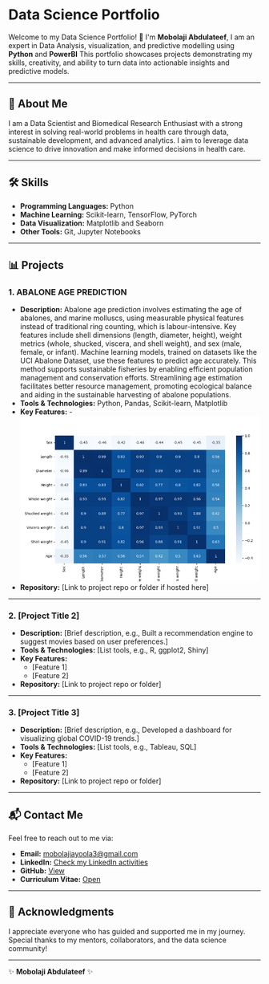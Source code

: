 # Data Science Portfolio

Welcome to my Data Science Portfolio! 👋 I'm **Mobolaji Abdulateef**, I am an expert in Data Analysis, visualization, and predictive modelling using **Python** and **PowerBI** This portfolio showcases projects demonstrating my skills, creativity, and ability to turn data into actionable insights and predictive models.

---
## 📜 About Me

I am a Data Scientist and Biomedical Research Enthusiast with a strong interest in solving real-world problems in health care through data, sustainable development, and advanced analytics. I aim to leverage data science to drive innovation and make informed decisions in health care.

---
## 🛠️ Skills

- **Programming Languages:** Python
- **Machine Learning:** Scikit-learn, TensorFlow, PyTorch
- **Data Visualization:** Matplotlib and Seaborn
- **Other Tools:** Git, Jupyter Notebooks

---

## 📊 Projects

### 1. ABALONE AGE PREDICTION
- **Description:** 
Abalone age prediction involves estimating the age of abalones, and marine molluscs, using measurable physical features instead of traditional ring counting, which is labour-intensive. Key features include shell dimensions (length, diameter, height), weight metrics (whole, shucked, viscera, and shell weight), and sex (male, female, or infant). Machine learning models, trained on datasets like the UCI Abalone Dataset, use these features to predict age accurately. This method supports sustainable fisheries by enabling efficient population management and conservation efforts. Streamlining age estimation facilitates better resource management, promoting ecological balance and aiding in the sustainable harvesting of abalone populations.
- **Tools & Technologies:** Python, Pandas, Scikit-learn, Matplotlib
- **Key Features:**
-![Portfolio Preview](Figure_1.png)
- **Repository:** [Link to project repo or folder if hosted here]

---

### 2. [Project Title 2]
- **Description:** [Brief description, e.g., Built a recommendation engine to suggest movies based on user preferences.]
- **Tools & Technologies:** [List tools, e.g., R, ggplot2, Shiny]
- **Key Features:**
  - [Feature 1]
  - [Feature 2]
- **Repository:** [Link to project repo or folder]

---

### 3. [Project Title 3]
- **Description:** [Brief description, e.g., Developed a dashboard for visualizing global COVID-19 trends.]
- **Tools & Technologies:** [List tools, e.g., Tableau, SQL]
- **Key Features:**
  - [Feature 1]
  - [Feature 2]
- **Repository:** [Link to project repo or folder]

---

## 📬 Contact Me

Feel free to reach out to me via:
- **Email:** mobolajiayoola3@gmail.com
- **LinkedIn:** [Check my LinkedIn activities](https://www.linkedin.com/in/mobolajiabdulateef/) 
- **GitHub:** [View](https://github.com/Iamoptimistic)
- **Curriculum Vitae:** [Open](https://github.com/Iamoptimistic)

---

## 🌟 Acknowledgments

I appreciate everyone who has guided and supported me in my journey. Special thanks to my mentors, collaborators, and the data science community!

---

✨ **Mobolaji Abdulateef** ✨
